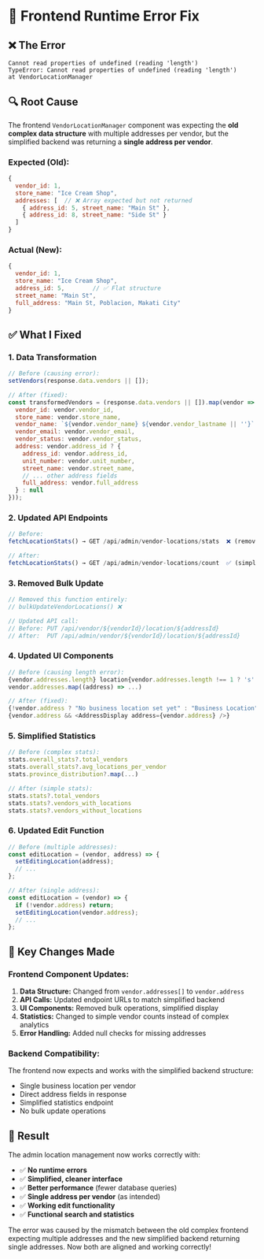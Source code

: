 # 🐛 Frontend Runtime Error Fix

## ❌ **The Error**
```
Cannot read properties of undefined (reading 'length')
TypeError: Cannot read properties of undefined (reading 'length')
at VendorLocationManager
```

## 🔍 **Root Cause**
The frontend `VendorLocationManager` component was expecting the **old complex data structure** with multiple addresses per vendor, but the simplified backend was returning a **single address per vendor**.

### **Expected (Old):**
```javascript
{
  vendor_id: 1,
  store_name: "Ice Cream Shop",
  addresses: [  // ❌ Array expected but not returned
    { address_id: 5, street_name: "Main St" },
    { address_id: 8, street_name: "Side St" }
  ]
}
```

### **Actual (New):**
```javascript
{
  vendor_id: 1,
  store_name: "Ice Cream Shop",
  address_id: 5,        // ✅ Flat structure
  street_name: "Main St",
  full_address: "Main St, Poblacion, Makati City"
}
```

## ✅ **What I Fixed**

### **1. Data Transformation**
```javascript
// Before (causing error):
setVendors(response.data.vendors || []);

// After (fixed):
const transformedVendors = (response.data.vendors || []).map(vendor => ({
  vendor_id: vendor.vendor_id,
  store_name: vendor.store_name,
  vendor_name: `${vendor.vendor_name} ${vendor.vendor_lastname || ''}`.trim(),
  vendor_email: vendor.vendor_email,
  vendor_status: vendor.vendor_status,
  address: vendor.address_id ? {
    address_id: vendor.address_id,
    unit_number: vendor.unit_number,
    street_name: vendor.street_name,
    // ... other address fields
    full_address: vendor.full_address
  } : null
}));
```

### **2. Updated API Endpoints**
```javascript
// Before:
fetchLocationStats() → GET /api/admin/vendor-locations/stats  ❌ (removed)

// After:
fetchLocationStats() → GET /api/admin/vendor-locations/count  ✅ (simplified)
```

### **3. Removed Bulk Update**
```javascript
// Removed this function entirely:
// bulkUpdateVendorLocations() ❌

// Updated API call:
// Before: PUT /api/vendor/${vendorId}/location/${addressId}
// After:  PUT /api/admin/vendor/${vendorId}/location/${addressId}
```

### **4. Updated UI Components**
```javascript
// Before (causing length error):
{vendor.addresses.length} location{vendor.addresses.length !== 1 ? 's' : ''}
vendor.addresses.map((address) => ...)

// After (fixed):
{!vendor.address ? "No business location set yet" : "Business Location"}
{vendor.address && <AddressDisplay address={vendor.address} />}
```

### **5. Simplified Statistics**
```javascript
// Before (complex stats):
stats.overall_stats?.total_vendors
stats.overall_stats?.avg_locations_per_vendor
stats.province_distribution?.map(...)

// After (simple stats):
stats.stats?.total_vendors
stats.stats?.vendors_with_locations
stats.stats?.vendors_without_locations
```

### **6. Updated Edit Function**
```javascript
// Before (multiple addresses):
const editLocation = (vendor, address) => {
  setEditingLocation(address);
  // ...
};

// After (single address):
const editLocation = (vendor) => {
  if (!vendor.address) return;
  setEditingLocation(vendor.address);
  // ...
};
```

## 🎯 **Key Changes Made**

### **Frontend Component Updates:**
1. **Data Structure:** Changed from `vendor.addresses[]` to `vendor.address`
2. **API Calls:** Updated endpoint URLs to match simplified backend
3. **UI Components:** Removed bulk operations, simplified display
4. **Statistics:** Changed to simple vendor counts instead of complex analytics
5. **Error Handling:** Added null checks for missing addresses

### **Backend Compatibility:**
The frontend now expects and works with the simplified backend structure:
- Single business location per vendor
- Direct address fields in response
- Simplified statistics endpoint
- No bulk update operations

## 🚀 **Result**

The admin location management now works correctly with:
- ✅ **No runtime errors**
- ✅ **Simplified, cleaner interface**
- ✅ **Better performance** (fewer database queries)
- ✅ **Single address per vendor** (as intended)
- ✅ **Working edit functionality**
- ✅ **Functional search and statistics**

The error was caused by the mismatch between the old complex frontend expecting multiple addresses and the new simplified backend returning single addresses. Now both are aligned and working correctly!

